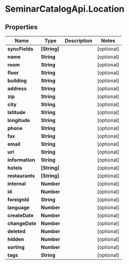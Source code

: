 # SeminarCatalogApi.Location

## Properties
Name | Type | Description | Notes
------------ | ------------- | ------------- | -------------
**syncFields** | **[String]** |  | [optional] 
**name** | **String** |  | [optional] 
**room** | **String** |  | [optional] 
**floor** | **String** |  | [optional] 
**building** | **String** |  | [optional] 
**address** | **String** |  | [optional] 
**zip** | **String** |  | [optional] 
**city** | **String** |  | [optional] 
**latitude** | **String** |  | [optional] 
**longitude** | **String** |  | [optional] 
**phone** | **String** |  | [optional] 
**fax** | **String** |  | [optional] 
**email** | **String** |  | [optional] 
**url** | **String** |  | [optional] 
**information** | **String** |  | [optional] 
**hotels** | **[String]** |  | [optional] 
**restaurants** | **[String]** |  | [optional] 
**internal** | **Number** |  | [optional] 
**id** | **Number** |  | [optional] 
**foreignId** | **String** |  | [optional] 
**language** | **Number** |  | [optional] 
**createDate** | **Number** |  | [optional] 
**changeDate** | **Number** |  | [optional] 
**deleted** | **Number** |  | [optional] 
**hidden** | **Number** |  | [optional] 
**sorting** | **Number** |  | [optional] 
**tags** | **String** |  | [optional] 


